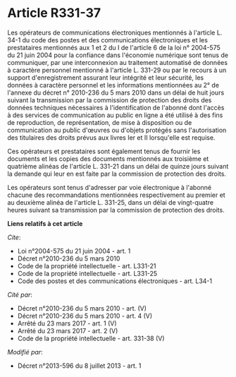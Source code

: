 # Article R331-37

Les opérateurs de communications électroniques mentionnés à l'article L. 34-1 du code des postes et des communications
électroniques et les prestataires mentionnés aux 1 et 2 du I de l'article 6 de la loi n° 2004-575 du 21 juin 2004 pour la
confiance dans l'économie numérique sont tenus de communiquer, par une interconnexion au traitement automatisé de données à
caractère personnel mentionné à l'article L. 331-29 ou par le recours à un support d'enregistrement assurant leur intégrité
et leur sécurité, les données à caractère personnel et les informations mentionnées au 2° de l'annexe du décret n° 2010-236
du 5 mars 2010 dans un délai de huit jours suivant la transmission par la commission de protection des droits des données
techniques nécessaires à l'identification de l'abonné dont l'accès à des services de communication au public en ligne a été
utilisé à des fins de reproduction, de représentation, de mise à disposition ou de communication au public d'œuvres ou
d'objets protégés sans l'autorisation des titulaires des droits prévus aux livres Ier et II lorsqu'elle est requise. 

Ces opérateurs et prestataires sont également tenus de fournir les documents et les copies des documents mentionnés aux
troisième et quatrième alinéas de l'article L. 331-21 dans un délai de quinze jours suivant la demande qui leur en est faite
par la commission de protection des droits. 

Les opérateurs sont tenus d'adresser par voie électronique à l'abonné chacune des recommandations mentionnées respectivement
au premier et au deuxième alinéa de l'article L. 331-25, dans un délai de vingt-quatre heures suivant sa transmission par la
commission de protection des droits.

**Liens relatifs à cet article**

_Cite_:

  - Loi n°2004-575 du 21 juin 2004 - art. 1
  - Décret n°2010-236 du 5 mars 2010
  - Code de la propriété intellectuelle - art. L331-21
  - Code de la propriété intellectuelle - art. L331-25
  - Code des postes et des communications électroniques - art. L34-1

_Cité par_:

  - Décret n°2010-236 du 5 mars 2010 - art. (V)
  - Décret n°2010-236 du 5 mars 2010 - art. 4 (V)
  - Arrêté du 23 mars 2017 - art. 1 (V)
  - Arrêté du 23 mars 2017 - art. 2 (V)
  - Code de la propriété intellectuelle - art. 331-38 (V)

_Modifié par_:

  - Décret n°2013-596 du 8 juillet 2013 - art. 1
